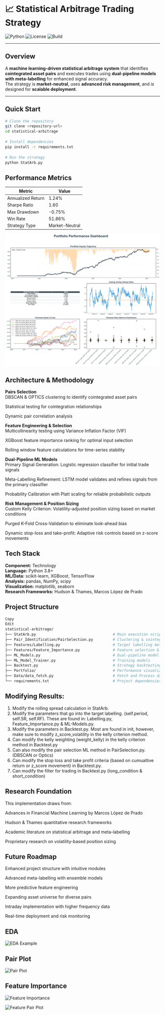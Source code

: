 # 📈 Statistical Arbitrage Trading Strategy

![Python](https://img.shields.io/badge/Python-3.8+-blue.svg)
![License](https://img.shields.io/badge/License-MIT-green.svg)
![Build](https://img.shields.io/badge/build-passing-brightgreen.svg)

---

## Overview  
A **machine learning-driven statistical arbitrage system** that identifies **cointegrated asset pairs** and executes trades using **dual-pipeline models with meta-labelling** for enhanced signal accuracy.  
The strategy is **market-neutral**, uses **advanced risk management**, and is designed for **scalable deployment**.

---

## Quick Start

```bash
# Clone the repository
git clone <repository-url>
cd statistical-arbitrage

# Install dependencies
pip install -r requirements.txt

# Run the strategy
python StatArb.py
```

## Performance Metrics

| Metric             | Value          |
|--------------------|----------------|
| Annualized Return  | 1.24%          |
| Sharpe Ratio       | 1.60           |
| Max Drawdown       | -0.75%         |
| Win Rate           | 51.86%         |
| Strategy Type      | Market-Neutral |

![Portfolio Performance](Portfolio/Portfolio_Performance_Visualization.png)

## Architecture & Methodology
**Pairs Selection** <br />
DBSCAN & OPTICS clustering to identify cointegrated asset pairs

Statistical testing for cointegration relationships

Dynamic pair correlation analysis

**Feature Engineering & Selection** <br />
Multicollinearity testing using Variance Inflation Factor (VIF)

XGBoost feature importance ranking for optimal input selection

Rolling window feature calculations for time-series stability

**Dual-Pipeline ML Models** <br />
Primary Signal Generation: Logistic regression classifier for initial trade signals

Meta-Labelling Refinement: LSTM model validates and refines signals from the primary classifier

Probability Calibration with Platt scaling for reliable probabilistic outputs

**Risk Management & Position Sizing** <br />
Custom Kelly Criterion: Volatility-adjusted position sizing based on market conditions

Purged K-Fold Cross-Validation to eliminate look-ahead bias

Dynamic stop-loss and take-profit: Adaptive risk controls based on z-score movements

## Tech Stack
**Component:**	Technology <br />
**Language:**	Python 3.8+ <br />
**ML/Data:**	scikit-learn, XGBoost, TensorFlow <br />
**Analysis:**	pandas, NumPy, scipy <br />
**Visualization:**	matplotlib, seaborn <br />
**Research Frameworks:**	Hudson & Thames, Marcos López de Prado <br />

## Project Structure
```bash
Copy
Edit
statistical-arbitrage/
├── StatArb.py                                   # Main execution script
├── Pair_Identification/PairSelection.py         # Clustering & cointegration testing
├── Features/Labelling.py                        # Target labelling methodology
├── Features/Feature_Importance.py               # Feature selection & VIF testing
├── ML_Models.py                                 # Dual-pipeline model implementation
├── ML_Model_Trainer.py                          # Training models
├── Backtest.py                                  # Strategy backtesting & performance
├── Portfolio/                                   # Performance visualizations
├── Data/data_fetch.py                           # Fetch and Process data from CSV
└── requirements.txt                             # Project dependencies
```

## Modifying Results:

1. Modify the rolling spread calculation in StatArb.
2. Modify the parameters that go into the target labelling. (self.period, self.SR, self.RF). These are found in: Labelling.py, Feature_Importance.py & ML-Models.py.
3. Modify the parameters in Backtest.py. Most are found in init, however, make sure to modify z_score_volatility in the kelly criterion method. 
4. Can modify the kelly weighting (weight_kelly) in the kelly criterion method in Backtest.py 
5. Can also modify the pair selection ML method in PairSelection.py. (DBSCAN or Optics) 
6. Can modify the stop loss and take profit criteria (based on cumualtive return or z_score movement) in Backtest.py. 
7. Can modify the filter for trading in Backtest.py (long_condition & short_condition)

## Research Foundation
This implementation draws from:

Advances in Financial Machine Learning by Marcos López de Prado

Hudson & Thames quantitative research frameworks

Academic literature on statistical arbitrage and meta-labelling

Proprietary research on volatility-based position sizing

## Future Roadmap
Enhanced project structure with intuitive modules

Advanced meta-labelling with ensemble models

More predictive feature engineering

Expanding asset universe for diverse pairs

Intraday implementation with higher frequency data

Real-time deployment and risk monitoring

## EDA

![EDA Example](EDA/ABN_NA_Equity_BPSO_IM_Equity_EDA.png)

## Pair Plot

![Pair Plot](tsne_visualization.png)

## Feature Importance

![Feature Importance](ACA_FP_Equity_BBVA_SQ_Equity_feature_importance.png)

![Feature Pair Plot](ACA_FP_Equity_BBVA_SQ_Equity_pairplot.png)